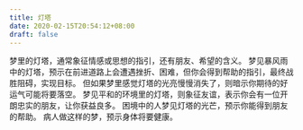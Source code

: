 ```yaml
---
title: 灯塔
date: 2020-02-15T20:54:12+08:00
draft: false
---
```


梦里的灯塔，通常象征情感或思想的指引，还有朋友、希望的含义。
梦见暴风雨中的灯塔，预示在前进道路上会遭遇挫折、困难，但你会得到帮助的指引，最终战胜阻碍，实现目标。
但如果梦里感觉灯塔的光亮慢慢消失了，则暗示你期待的好运气可能将要落空。
梦见平和的环境里的灯塔，则象征友谊，表示你会有一位开朗忠实的朋友，让你获益良多。
困境中的人梦见灯塔的光芒，预示你能得到朋友的帮助。
病人做这样的梦，预示身体将要健康。
